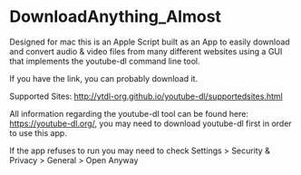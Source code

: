 # DownloadAnything_Almost
Designed for mac this is an Apple Script built as an App to easily download and convert audio & video files from many different websites using a GUI that implements the youtube-dl command line tool. 

If you have the link, you can probably download it.

Supported Sites: http://ytdl-org.github.io/youtube-dl/supportedsites.html

All information regarding the youtube-dl tool can be found here: https://youtube-dl.org/, you may need to download youtube-dl first 
in order to use this app. 

If the app refuses to run you may need to check Settings > Security & Privacy > General > Open Anyway
